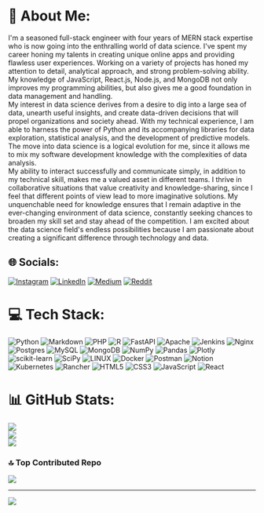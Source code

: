 # 💫 About Me:
I'm a seasoned full-stack engineer with four years of MERN stack expertise who is now going into the enthralling world of data science. I've spent my career honing my talents in creating unique online apps and providing flawless user experiences. Working on a variety of projects has honed my attention to detail, analytical approach, and strong problem-solving ability. My knowledge of JavaScript, React.js, Node.js, and MongoDB not only improves my programming abilities, but also gives me a good foundation in data management and handling.<br>My interest in data science derives from a desire to dig into a large sea of data, unearth useful insights, and create data-driven decisions that will propel organizations and society ahead. With my technical experience, I am able to harness the power of Python and its accompanying libraries for data exploration, statistical analysis, and the development of predictive models. The move into data science is a logical evolution for me, since it allows me to mix my software development knowledge with the complexities of data analysis.<br>My ability to interact successfully and communicate simply, in addition to my technical skill, makes me a valued asset in different teams. I thrive in collaborative situations that value creativity and knowledge-sharing, since I feel that different points of view lead to more imaginative solutions. My unquenchable need for knowledge ensures that I remain adaptive in the ever-changing environment of data science, constantly seeking chances to broaden my skill set and stay ahead of the competition. I am excited about the data science field's endless possibilities because I am passionate about creating a significant difference through technology and data.


## 🌐 Socials:
[![Instagram](https://img.shields.io/badge/Instagram-%23E4405F.svg?logo=Instagram&logoColor=white)](https://instagram.com/heyhenry27) [![LinkedIn](https://img.shields.io/badge/LinkedIn-%230077B5.svg?logo=linkedin&logoColor=white)](https://linkedin.com/in/https://www.linkedin.com/in/henry-larreal-carrera/) [![Medium](https://img.shields.io/badge/Medium-12100E?logo=medium&logoColor=white)](https://medium.com/@henrylarreal27) [![Reddit](https://img.shields.io/badge/Reddit-%23FF4500.svg?logo=Reddit&logoColor=white)](https://reddit.com/user/Arkosi) 

# 💻 Tech Stack:
![Python](https://img.shields.io/badge/python-3670A0?style=for-the-badge&logo=python&logoColor=ffdd54) ![Markdown](https://img.shields.io/badge/markdown-%23000000.svg?style=for-the-badge&logo=markdown&logoColor=white) ![PHP](https://img.shields.io/badge/php-%23777BB4.svg?style=for-the-badge&logo=php&logoColor=white) ![R](https://img.shields.io/badge/r-%23276DC3.svg?style=for-the-badge&logo=r&logoColor=white) ![FastAPI](https://img.shields.io/badge/FastAPI-005571?style=for-the-badge&logo=fastapi) ![Apache](https://img.shields.io/badge/apache-%23D42029.svg?style=for-the-badge&logo=apache&logoColor=white) ![Jenkins](https://img.shields.io/badge/jenkins-%232C5263.svg?style=for-the-badge&logo=jenkins&logoColor=white) ![Nginx](https://img.shields.io/badge/nginx-%23009639.svg?style=for-the-badge&logo=nginx&logoColor=white) ![Postgres](https://img.shields.io/badge/postgres-%23316192.svg?style=for-the-badge&logo=postgresql&logoColor=white) ![MySQL](https://img.shields.io/badge/mysql-%2300f.svg?style=for-the-badge&logo=mysql&logoColor=white) ![MongoDB](https://img.shields.io/badge/MongoDB-%234ea94b.svg?style=for-the-badge&logo=mongodb&logoColor=white) ![NumPy](https://img.shields.io/badge/numpy-%23013243.svg?style=for-the-badge&logo=numpy&logoColor=white) ![Pandas](https://img.shields.io/badge/pandas-%23150458.svg?style=for-the-badge&logo=pandas&logoColor=white) ![Plotly](https://img.shields.io/badge/Plotly-%233F4F75.svg?style=for-the-badge&logo=plotly&logoColor=white) ![scikit-learn](https://img.shields.io/badge/scikit--learn-%23F7931E.svg?style=for-the-badge&logo=scikit-learn&logoColor=white) ![SciPy](https://img.shields.io/badge/SciPy-%230C55A5.svg?style=for-the-badge&logo=scipy&logoColor=%white) ![LINUX](https://img.shields.io/badge/Linux-FCC624?style=for-the-badge&logo=linux&logoColor=black) ![Docker](https://img.shields.io/badge/docker-%230db7ed.svg?style=for-the-badge&logo=docker&logoColor=white) ![Postman](https://img.shields.io/badge/Postman-FF6C37?style=for-the-badge&logo=postman&logoColor=white) ![Notion](https://img.shields.io/badge/Notion-%23000000.svg?style=for-the-badge&logo=notion&logoColor=white) ![Kubernetes](https://img.shields.io/badge/kubernetes-%23326ce5.svg?style=for-the-badge&logo=kubernetes&logoColor=white) ![Rancher](https://img.shields.io/badge/rancher-%230075A8.svg?style=for-the-badge&logo=rancher&logoColor=white) ![HTML5](https://img.shields.io/badge/html5-%23E34F26.svg?style=for-the-badge&logo=html5&logoColor=white) ![CSS3](https://img.shields.io/badge/css3-%231572B6.svg?style=for-the-badge&logo=css3&logoColor=white) ![JavaScript](https://img.shields.io/badge/javascript-%23323330.svg?style=for-the-badge&logo=javascript&logoColor=%23F7DF1E) ![React](https://img.shields.io/badge/react-%2320232a.svg?style=for-the-badge&logo=react&logoColor=%2361DAFB)
# 📊 GitHub Stats:
![](https://github-readme-stats.vercel.app/api?username=Arkosi27&theme=dark&hide_border=false&include_all_commits=true&count_private=false)<br/>
![](https://github-readme-streak-stats.herokuapp.com/?user=Arkosi27&theme=dark&hide_border=false)<br/>
![](https://github-readme-stats.vercel.app/api/top-langs/?username=Arkosi27&theme=dark&hide_border=false&include_all_commits=true&count_private=false&layout=compact)

### 🔝 Top Contributed Repo
![](https://github-contributor-stats.vercel.app/api?username=Arkosi27&limit=5&theme=dark&combine_all_yearly_contributions=true)

---
[![](https://visitcount.itsvg.in/api?id=Arkosi27&icon=0&color=0)](https://visitcount.itsvg.in)

<!-- Proudly created with GPRM ( https://gprm.itsvg.in ) -->
